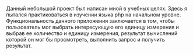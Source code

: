 Данный небольшой проект был написан мной в учебных целях.
Здесь я пытался практиковаться в изучении языка php на начальном уровне.
Функциональность данного приложения заключается в том, чтобы пользователь мог выбрать интересующую его единицу измерения и выбрав ее количество и единицу измерения, результат вычислений которой он мог бы просмотреть, выполнить запрос и получить результат. 